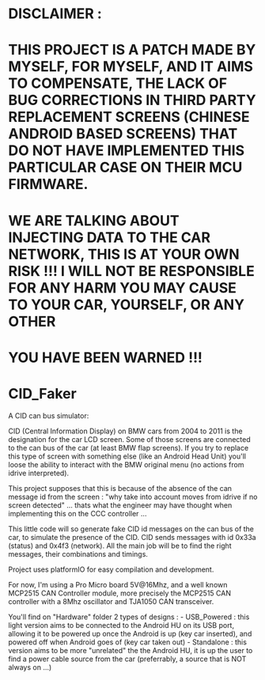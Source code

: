 # DISCLAIMER :
# THIS PROJECT IS A PATCH MADE BY MYSELF, FOR MYSELF, AND IT AIMS TO COMPENSATE, THE LACK OF BUG CORRECTIONS IN THIRD PARTY REPLACEMENT SCREENS (CHINESE ANDROID BASED SCREENS) THAT DO NOT HAVE IMPLEMENTED THIS PARTICULAR CASE ON THEIR MCU FIRMWARE.
# WE ARE TALKING ABOUT INJECTING DATA TO THE CAR NETWORK, THIS IS AT YOUR OWN RISK !!! I WILL NOT BE RESPONSIBLE FOR ANY HARM YOU MAY CAUSE TO YOUR CAR, YOURSELF, OR ANY OTHER
# YOU HAVE BEEN WARNED !!!
# CID_Faker
A CID can bus simulator:


CID (Central Information Display) on BMW cars from 2004 to 2011 is the designation for the car LCD screen.
Some of those screens are connected to the can bus of the car (at least BMW flap screens).
If you try to replace this type of screen with something else (like an Android Head Unit) you'll loose the ability to 
interact with the BMW original menu (no actions from idrive interpreted).



This project supposes that this is because of the absence of the can message id from the screen : "why take into
account moves from idrive if no screen detected" ... thats what the engineer may have thought when implementing this
on the CCC controller ...


This little code will so generate fake CID id messages on the can bus of the car, to simulate the presence of the CID.
CID sends messages with id 0x33a (status) and 0x4f3 (network).
All the main job will be to find the right messages, their combinations and timings.


Project uses platformIO for easy compilation and development.

For now, I'm using a Pro Micro board 5V@16Mhz, and a well known MCP2515 CAN Controller module, more precisely the
MCP2515 CAN controller with a 8Mhz oscillator and TJA1050 CAN transceiver.

You'll find on "Hardware" folder 2 types of designs :
       - USB_Powered : this light version aims to be connected to the Android HU on its USB port, allowing it to be
       	 powered up once the Android is up (key car inserted), and powered off when Android goes of (key car taken out)
       - Standalone : this version aims to be more "unrelated" the the Android HU, it is up the user to find a power
         cable source from the car (preferrably, a source that is NOT always on ...)


